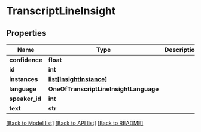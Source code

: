 # TranscriptLineInsight

## Properties
Name | Type | Description | Notes
------------ | ------------- | ------------- | -------------
**confidence** | **float** |  | [optional] 
**id** | **int** |  | [optional] 
**instances** | [**list[InsightInstance]**](InsightInstance.md) |  | [optional] 
**language** | **OneOfTranscriptLineInsightLanguage** |  | [optional] 
**speaker_id** | **int** |  | [optional] 
**text** | **str** |  | [optional] 

[[Back to Model list]](../README.md#documentation-for-models) [[Back to API list]](../README.md#documentation-for-api-endpoints) [[Back to README]](../README.md)

